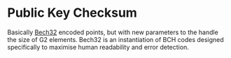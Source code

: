 # Public Key Checksum

Basically [Bech32](https://github.com/bitcoin/bips/blob/master/bip-0173.mediawiki) encoded points, but with new parameters to the handle the size of G2 elements. Bech32 is an instantiation of BCH codes designed specifically to maximise human readability and error detection.
